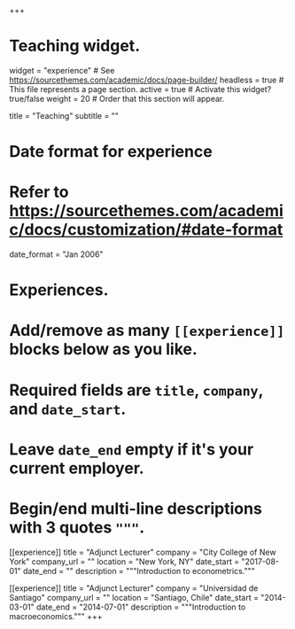+++
# Teaching widget.
widget = "experience"  # See https://sourcethemes.com/academic/docs/page-builder/
headless = true  # This file represents a page section.
active = true  # Activate this widget? true/false
weight = 20  # Order that this section will appear.

title = "Teaching"
subtitle = ""

# Date format for experience
#   Refer to https://sourcethemes.com/academic/docs/customization/#date-format
date_format = "Jan 2006"

# Experiences.
#   Add/remove as many `[[experience]]` blocks below as you like.
#   Required fields are `title`, `company`, and `date_start`.
#   Leave `date_end` empty if it's your current employer.
#   Begin/end multi-line descriptions with 3 quotes `"""`.
[[experience]]
  title = "Adjunct Lecturer"
  company = "City College of New York"
  company_url = ""
  location = "New York, NY"
  date_start = "2017-08-01"
  date_end = ""
  description = """Introduction to econometrics."""

[[experience]]
  title = "Adjunct Lecturer"
  company = "Universidad de Santiago"
  company_url = ""
  location = "Santiago, Chile"
  date_start = "2014-03-01"
  date_end = "2014-07-01"
  description = """Introduction to macroeconomics."""
+++
